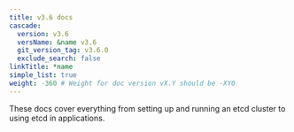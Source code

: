 ```yaml
---
title: v3.6 docs
cascade:
  version: v3.6
  versName: &name v3.6
  git_version_tag: v3.6.0
  exclude_search: false
linkTitle: *name
simple_list: true
weight: -360 # Weight for doc version vX.Y should be -XY0
---
```


These docs cover everything from setting up and running an etcd cluster to using
etcd in applications.
